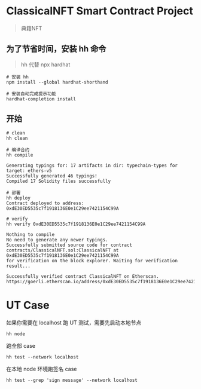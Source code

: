 # ClassicalNFT Smart Contract Project

> 典籍NFT

## 为了节省时间，安装 hh 命令

> hh 代替 npx hardhat

```shell
# 安装 hh
npm install --global hardhat-shorthand

# 安装自动完成提示功能
hardhat-completion install
```

## 开始

```shell
# clean
hh clean

# 编译合约
hh compile

Generating typings for: 17 artifacts in dir: typechain-types for target: ethers-v5
Successfully generated 46 typings!
Compiled 17 Solidity files successfully

# 部署
hh deploy
Contract deployed to address: 0xdE30ED5535c7f1918136E0e1C29ee7421154C99A

# verify
hh verify 0xdE30ED5535c7f1918136E0e1C29ee7421154C99A

Nothing to compile
No need to generate any newer typings.
Successfully submitted source code for contract
contracts/ClassicalNFT.sol:ClassicalNFT at 0xdE30ED5535c7f1918136E0e1C29ee7421154C99A
for verification on the block explorer. Waiting for verification result...

Successfully verified contract ClassicalNFT on Etherscan.
https://goerli.etherscan.io/address/0xdE30ED5535c7f1918136E0e1C29ee7421154C99A#code
```

# UT Case

如果你需要在 localhost 跑 UT 测试，需要先启动本地节点

```shell
hh node
```

跑全部 case

```shell
hh test --network localhost
```

在本地 node 环境跑签名 case

```shell
hh test --grep 'sign message' --network localhost
```
